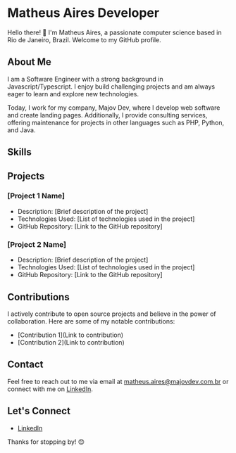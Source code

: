 # Matheus Aires Developer

Hello there! 👋 I'm Matheus Aires, a passionate computer science based in Rio de Janeiro, Brazil. Welcome to my GitHub profile.

## About Me

I am a Software Engineer with a strong background in Javascript/Typescript. I enjoy build challenging projects and am always eager to learn and explore new technologies.

Today, I work for my company, Majov Dev, where I develop web software and create landing pages. Additionally, I provide consulting services, offering maintenance for projects in other languages such as PHP, Python, and Java.

## Skills

## Projects

### [Project 1 Name]

- Description: [Brief description of the project]
- Technologies Used: [List of technologies used in the project]
- GitHub Repository: [Link to the GitHub repository]

### [Project 2 Name]

- Description: [Brief description of the project]
- Technologies Used: [List of technologies used in the project]
- GitHub Repository: [Link to the GitHub repository]

## Contributions

I actively contribute to open source projects and believe in the power of collaboration. Here are some of my notable contributions:

- [Contribution 1](Link to contribution)
- [Contribution 2](Link to contribution)

## Contact

Feel free to reach out to me via email at matheus.aires@majovdev.com.br or connect with me on [LinkedIn](https://www.linkedin.com/in/matheus-aires/).

## Let's Connect

- [LinkedIn](https://www.linkedin.com/in/matheus-aires/)

Thanks for stopping by! 😊
